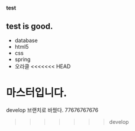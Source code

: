 ﻿#### test
## test is good.
* database
* html5
* css
* spring
* 오라클
<<<<<<< HEAD

마스터입니다.
=======
develop 브랜치로 바꿨다.
77676767676
>>>>>>> develop

